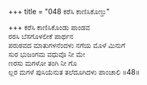 +++
title = "048 ಕರೆಸಿ ಕಾಣಿಸಿಕೊಣ್ಡು"

+++
ಕರೆಸಿ ಕಾಣಿಸಿಕೊಂಡು ಪಾಂಡವ  
ರರಸಿ ಬೆಸಗೊಳಲೀಕೆ ಪಾರ್ಥನ  
ಪರುಠವದ ಮಾತುಗಳನೆಂದಳು ನಗೆಯ ಮೊಳೆ ಮಿನುಗೆ  
ಸುರ ಭುಜಂಗಮ ವಧುವೊ ನೀ ಮೇ  
ಣರಸು ಮಗಳೋ ತಂಗಿ ನೀ ಗೊ  
ಲ್ಲರ ಮಗಳೆ ಪುಸಿಯೆನುತ ತಲೆದೂಗಿದಳು ಪಾಂಚಾಲಿ     ॥48॥